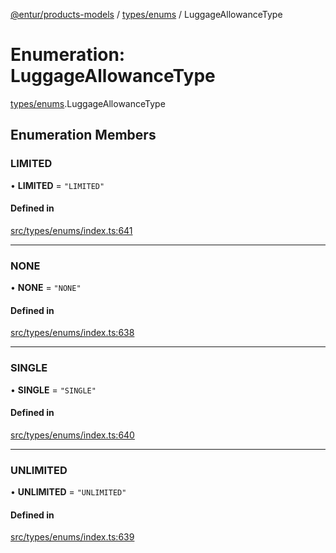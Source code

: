 [@entur/products-models](../README.md) / [types/enums](../modules/types_enums.md) / LuggageAllowanceType

# Enumeration: LuggageAllowanceType

[types/enums](../modules/types_enums.md).LuggageAllowanceType

## Enumeration Members

### LIMITED

• **LIMITED** = ``"LIMITED"``

#### Defined in

[src/types/enums/index.ts:641](https://github.com/entur/products-models/blob/main/src/types/enums/index.ts#L641)

___

### NONE

• **NONE** = ``"NONE"``

#### Defined in

[src/types/enums/index.ts:638](https://github.com/entur/products-models/blob/main/src/types/enums/index.ts#L638)

___

### SINGLE

• **SINGLE** = ``"SINGLE"``

#### Defined in

[src/types/enums/index.ts:640](https://github.com/entur/products-models/blob/main/src/types/enums/index.ts#L640)

___

### UNLIMITED

• **UNLIMITED** = ``"UNLIMITED"``

#### Defined in

[src/types/enums/index.ts:639](https://github.com/entur/products-models/blob/main/src/types/enums/index.ts#L639)
